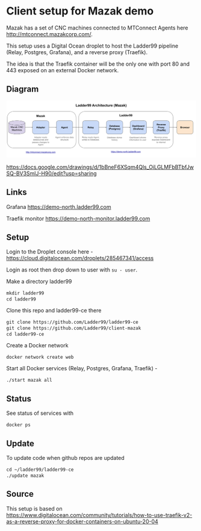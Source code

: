 # Client setup for Mazak demo

Mazak has a set of CNC machines connected to MTConnect Agents here http://mtconnect.mazakcorp.com/.

This setup uses a Digital Ocean droplet to host the Ladder99 pipeline (Relay, Postgres, Grafana), and a reverse proxy (Traefik).

The idea is that the Traefik container will be the only one with port 80 and 443 exposed on an external Docker network.

## Diagram

![](assets/architecture.png)

https://docs.google.com/drawings/d/1bBneF6XSqm4Qls_OiLGLMFbBTbfJwSQ-BV3SmlJ-H90/edit?usp=sharing

## Links

Grafana
https://demo-north.ladder99.com

Traefik monitor
https://demo-north-monitor.ladder99.com

## Setup

Login to the Droplet console here -
https://cloud.digitalocean.com/droplets/285467341/access

Login as root then drop down to user with `su - user`.

Make a directory ladder99

    mkdir ladder99
    cd ladder99

Clone this repo and ladder99-ce there

    git clone https://github.com/Ladder99/ladder99-ce
    git clone https://github.com/Ladder99/client-mazak
    cd ladder99-ce

Create a Docker network

    docker network create web

Start all Docker services (Relay, Postgres, Grafana, Traefik) -

    ./start mazak all

## Status

See status of services with

    docker ps

## Update

To update code when github repos are updated

    cd ~/ladder99/ladder99-ce
    ./update mazak

## Source

This setup is based on
https://www.digitalocean.com/community/tutorials/how-to-use-traefik-v2-as-a-reverse-proxy-for-docker-containers-on-ubuntu-20-04

